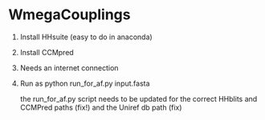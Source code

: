   # WmegaCouplings

1. Install HHsuite (easy to do in anaconda)
2. Install CCMpred 
3. Needs an internet connection
4. Run as 
   python run_for_af.py input.fasta
   
   the run_for_af.py script needs to be updated for the correct HHblits and CCMPred paths (fix!)
   and the Uniref db path (fix)
 
